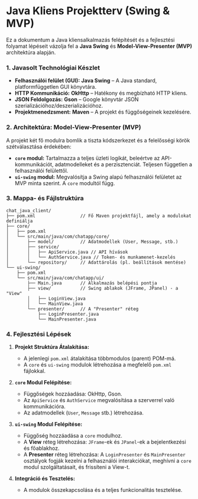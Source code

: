 # Java Kliens Projektterv (Swing & MVP)

Ez a dokumentum a Java kliensalkalmazás felépítését és a fejlesztési folyamat lépéseit vázolja fel a **Java Swing** és **Model-View-Presenter (MVP)** architektúra alapján.

### 1. Javasolt Technológiai Készlet

*   **Felhasználói felület (GUI):** **Java Swing** – A Java standard, platformfüggetlen GUI könyvtára.
*   **HTTP Kommunikáció:** **OkHttp** – Hatékony és megbízható HTTP kliens.
*   **JSON Feldolgozás:** **Gson** – Google könyvtár JSON szerializációhoz/deszerializációhoz.
*   **Projektmenedzsment:** **Maven** – A projekt és függőségeinek kezelésére.

### 2. Architektúra: Model-View-Presenter (MVP)

A projekt két fő modulra bomlik a tiszta kódszerkezet és a felelősségi körök szétválasztása érdekében:

*   **`core` modul:** Tartalmazza a teljes üzleti logikát, beleértve az API-kommunikációt, adatmodelleket és a perzisztenciát. Teljesen független a felhasználói felülettől.
*   **`ui-swing` modul:** Megvalósítja a Swing alapú felhasználói felületet az MVP minta szerint. A `core` modultól függ.

### 3. Mappa- és Fájlstruktúra

```
chat_java_client/
├── pom.xml                 // Fő Maven projektfájl, amely a modulokat definiálja
├── core/
│   ├── pom.xml
│   └── src/main/java/com/chatapp/core/
│       ├── model/          // Adatmodellek (User, Message, stb.)
│       ├── service/
│       │   ├── ApiService.java // API hívások
│       │   └── AuthService.java // Token- és munkamenet-kezelés
│       └── repository/     // Adattárolás (pl. beállítások mentése)
└── ui-swing/
    ├── pom.xml
    └── src/main/java/com/chatapp/ui/
        ├── Main.java       // Alkalmazás belépési pontja
        ├── view/           // Swing ablakok (JFrame, JPanel) - a "View"
        │   ├── LoginView.java
        │   └── MainView.java
        └── presenter/      // A "Presenter" réteg
            ├── LoginPresenter.java
            └── MainPresenter.java
```

### 4. Fejlesztési Lépések

1.  **Projekt Struktúra Átalakítása:**
    *   A jelenlegi `pom.xml` átalakítása többmodulos (parent) POM-má.
    *   A `core` és `ui-swing` modulok létrehozása a megfelelő `pom.xml` fájlokkal.

2.  **`core` Modul Felépítése:**
    *   Függőségek hozzáadása: OkHttp, Gson.
    *   Az `ApiService` és `AuthService` megvalósítása a szerverrel való kommunikációra.
    *   Az adatmodellek (`User`, `Message` stb.) létrehozása.

3.  **`ui-swing` Modul Felépítése:**
    *   Függőség hozzáadása a `core` modulhoz.
    *   A **View** réteg létrehozása: `JFrame`-ek és `JPanel`-ek a bejelentkezési és főablakhoz.
    *   A **Presenter** réteg létrehozása: A `LoginPresenter` és `MainPresenter` osztályok fogják kezelni a felhasználói interakciókat, meghívni a `core` modul szolgáltatásait, és frissíteni a View-t.

4.  **Integráció és Tesztelés:**
    *   A modulok összekapcsolása és a teljes funkcionalitás tesztelése.
